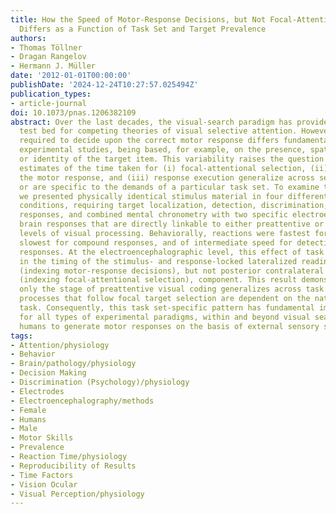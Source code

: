 ```yaml
---
title: How the Speed of Motor-Response Decisions, but Not Focal-Attentional Selection,
  Differs as a Function of Task Set and Target Prevalence
authors:
- Thomas Töllner
- Dragan Rangelov
- Hermann J. Müller
date: '2012-01-01T00:00:00'
publishDate: '2024-12-24T10:27:57.025494Z'
publication_types:
- article-journal
doi: 10.1073/pnas.1206382109
abstract: Over the last decades, the visual-search paradigm has provided a powerful
  test bed for competing theories of visual selective attention. However, the information
  required to decide upon the correct motor response differs fundamentally across
  experimental studies, being based, for example, on the presence, spatial location,
  or identity of the target item. This variability raises the question as to whether
  estimates of the time taken for (i) focal-attentional selection, (ii) deciding on
  the motor response, and (iii) response execution generalize across search studies
  or are specific to the demands of a particular task set. To examine this issue,
  we presented physically identical stimulus material in four different search task
  conditions, requiring target localization, detection, discrimination, or compound
  responses, and combined mental chronometry with two specific electroencephalographic
  brain responses that are directly linkable to either preattentive or postselective
  levels of visual processing. Behaviorally, reactions were fastest for localization,
  slowest for compound responses, and of intermediate speed for detection and discrimination
  responses. At the electroencephalographic level, this effect of task type manifested
  in the timing of the stimulus- and response-locked lateralized readiness potential
  (indexing motor-response decisions), but not posterior contralateral negativity
  (indexing focal-attentional selection), component. This result demonstrates that
  only the stage of preattentive visual coding generalizes across task settings, whereas
  processes that follow focal target selection are dependent on the nature of the
  task. Consequently, this task set-specific pattern has fundamental implications
  for all types of experimental paradigms, within and beyond visual search, that require
  humans to generate motor responses on the basis of external sensory stimulation.
tags:
- Attention/physiology
- Behavior
- Brain/pathology/physiology
- Decision Making
- Discrimination (Psychology)/physiology
- Electrodes
- Electroencephalography/methods
- Female
- Humans
- Male
- Motor Skills
- Prevalence
- Reaction Time/physiology
- Reproducibility of Results
- Time Factors
- Vision Ocular
- Visual Perception/physiology
---
```

